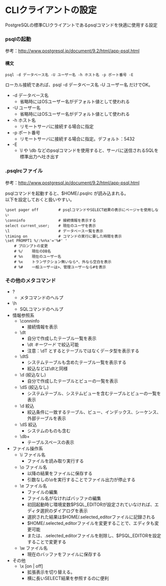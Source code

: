 # CLIクライアントの設定

PostgreSQLの標準CLIクライアントであるpsqlコマンドを快適に使用する設定  


### psqlの起動

参考：http://www.postgresql.jp/document/9.2/html/app-psql.html  

#### 構文

    psql -d データベース名 -U ユーザー名 -h ホスト名 -p ポート番号 -E 

ローカル接続であれば、psql -d データベース名 -U ユーザー名 だけでOK。  


+ -d データベース名
    + 省略時にはOSユーザー名がデフォルト値として使われる
+ -U ユーザー名
    + 省略時にはOSユーザー名がデフォルト値として使われる
+ -h ホスト名
    + リモートサーバに接続する場合に指定
+ -p ポート番号
    + リモートサーバに接続する場合に指定。デフォルト：5432
+ -E
    + \l や \db などのpsqlコマンドを使用すると、サーバに送信されるSQLを標準出力へ吐き出す



### .psqlrcファイル

参考：http://www.postgresql.jp/document/9.2/html/app-psql.html  


psqlコマンドを起動すると、$HOME/.psqlrc が読み込まれる。  
以下を設定しておくと扱いやすい。  

    \pset pager off         # psqlコマンドやSELECT結果の表示にページャを使用しない
    \conninfo               # 接続情報を表示する
    select current_user;    # 現在のユーザを表示
    \l                      # データベース一覧を表示
    \timing on              # コマンドの実行に要した時間を表示
    \set PROMPT1 %/:%n%x'='%#' '
        # プロンプトの変更
        # %/    現在のDB名
        # %n    現在のユーザー名
        # %x    トランザクション無いなら*、外なら空白を表示
        # %#    一般ユーザーは>、管理ユーザーなら#を表示


### その他のメタコマンド

+ \?
    + メタコマンドのヘルプ
+ \h
    + SQLコマンドのヘルプ
+ 情報参照系
    + \conninfo
        + 接続情報を表示
    + \dt
        + 自分で作成したテーブル一覧を表示
        + \dt *キーワード* で絞込可能
        + 注意：\dT とするとテーブルではなくデータ型を表示する
    + \dtS
        + システムテーブルも含めたテーブル一覧を表示する
        + 絞込などは\dtと同様
    + \d (絞込なし)
        + 自分で作成したテーブルとビューの一覧を表示
    + \dS (絞込なし)
        + システムテーブル、システムビューを含むテーブルとビューの一覧を表示
    + \d 絞込
        + 絞込条件に一致するテーブル、ビュー、インデックス、シーケンス、外部テーブルを表示
    + \dS 絞込
        + システムのものも含む
    + \db+
        + テーブルスペースの表示
+ ファイル操作系
    + \i ファイル名
        + ファイルを読み取り実行する
    + \o ファイル名
        + 以降の結果をファイルに保存する
        + 引数なしの\oを実行することでファイル出力が停止する
    + \e ファイル名
        + ファイルの編集
        + ファイル名がなければバッファの編集
        + 初回起動時じ環境変数$PSQL_EDITORが設定されていなければ、エディタ選択のダイアログを表示
        + 選択された結果は$HOME/.selected_editorファイルに記録される
        + $HOME/.selected_editorファイルを変更することで、エディタも変更可能
        + または、.selected_editorファイルを削除し、$PSQL_EDITORを設定することで変更する
    + \w ファイル名
        + 現在のバッファをファイルに保存する
+ その他
    + \x [on | off]
        + 拡張表示を切り替える。
        + 横に長いSELECT結果を参照するのに便利



